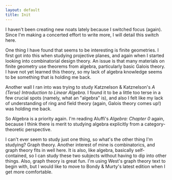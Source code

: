 ```yaml
---
layout: default
title: Init
---
```

I haven't been creating new noats lately because I switched focus (again). Since I'm making a concerted effort to write more, I will detail this switch here.

One thing I have found that seems to be interesting is finite geometries. I first got into this when studying projective planes, and again when I started looking into combinatorial design theory. An issue is that many materials on finite geometry use theorems from algebra, particularly basic Galois theory. I have not yet learned this theory, so my lack of algebra knowledge seems to be something that is holding me back.

Another wall I ran into was trying to study Katznelson & Katznelson's *A (Terse) Introduction to Linear Algebra*. I found it to be a little too terse in a few crucial spots (namely, what an "algebra" is), and also I felt like my lack of understanding of ring and field theory (again, Galois theory comes up!) was holding me back.

So Algebra is a priority again. I'm reading Aluffi's *Algebra: Chapter 0* again, because I think there is  merit to studying algebra explicitly from a category-theoretic perspective.

I can't ever seem to study just one thing, so what's the other thing I'm studying? Graph theory. Another interest of mine is combinatorics, and graph theory fits in well here. It is also, like algebra, basically self-contained, so I can study these two subjects without having to dip into other things. Also, graph theory is great fun. I'm using West's graph theory text to begin with, but I would like to move to Bondy & Murty's latest edition when I get more comfortable.

